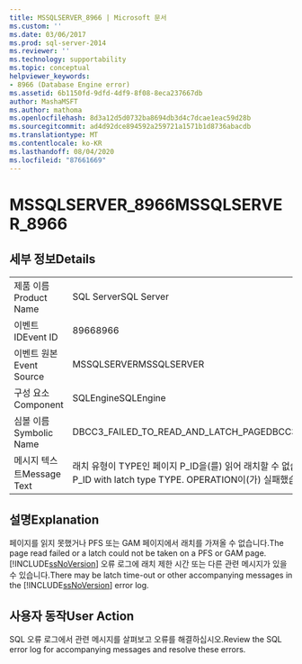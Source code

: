 ```yaml
---
title: MSSQLSERVER_8966 | Microsoft 문서
ms.custom: ''
ms.date: 03/06/2017
ms.prod: sql-server-2014
ms.reviewer: ''
ms.technology: supportability
ms.topic: conceptual
helpviewer_keywords:
- 8966 (Database Engine error)
ms.assetid: 6b1150fd-9dfd-4df9-8f08-8eca237667db
author: MashaMSFT
ms.author: mathoma
ms.openlocfilehash: 8d3a12d5d0732ba8694db3d4c7dcae1eac59d28b
ms.sourcegitcommit: ad4d92dce894592a259721a1571b1d8736abacdb
ms.translationtype: MT
ms.contentlocale: ko-KR
ms.lasthandoff: 08/04/2020
ms.locfileid: "87661669"
---
```

# <a name="mssqlserver_8966"></a><span data-ttu-id="70469-102">MSSQLSERVER_8966</span><span class="sxs-lookup"><span data-stu-id="70469-102">MSSQLSERVER_8966</span></span>
    
## <a name="details"></a><span data-ttu-id="70469-103">세부 정보</span><span class="sxs-lookup"><span data-stu-id="70469-103">Details</span></span>  
  
|||  
|-|-|  
|<span data-ttu-id="70469-104">제품 이름</span><span class="sxs-lookup"><span data-stu-id="70469-104">Product Name</span></span>|<span data-ttu-id="70469-105">SQL Server</span><span class="sxs-lookup"><span data-stu-id="70469-105">SQL Server</span></span>|  
|<span data-ttu-id="70469-106">이벤트 ID</span><span class="sxs-lookup"><span data-stu-id="70469-106">Event ID</span></span>|<span data-ttu-id="70469-107">8966</span><span class="sxs-lookup"><span data-stu-id="70469-107">8966</span></span>|  
|<span data-ttu-id="70469-108">이벤트 원본</span><span class="sxs-lookup"><span data-stu-id="70469-108">Event Source</span></span>|<span data-ttu-id="70469-109">MSSQLSERVER</span><span class="sxs-lookup"><span data-stu-id="70469-109">MSSQLSERVER</span></span>|  
|<span data-ttu-id="70469-110">구성 요소</span><span class="sxs-lookup"><span data-stu-id="70469-110">Component</span></span>|<span data-ttu-id="70469-111">SQLEngine</span><span class="sxs-lookup"><span data-stu-id="70469-111">SQLEngine</span></span>|  
|<span data-ttu-id="70469-112">심볼 이름</span><span class="sxs-lookup"><span data-stu-id="70469-112">Symbolic Name</span></span>|<span data-ttu-id="70469-113">DBCC3_FAILED_TO_READ_AND_LATCH_PAGE</span><span class="sxs-lookup"><span data-stu-id="70469-113">DBCC3_FAILED_TO_READ_AND_LATCH_PAGE</span></span>|  
|<span data-ttu-id="70469-114">메시지 텍스트</span><span class="sxs-lookup"><span data-stu-id="70469-114">Message Text</span></span>|<span data-ttu-id="70469-115">래치 유형이 TYPE인 페이지 P_ID을(를) 읽어 래치할 수 없습니다.</span><span class="sxs-lookup"><span data-stu-id="70469-115">Unable to read and latch page P_ID with latch type TYPE.</span></span> <span data-ttu-id="70469-116">OPERATION이(가) 실패했습니다.</span><span class="sxs-lookup"><span data-stu-id="70469-116">OPERATION failed.</span></span>|  
  
## <a name="explanation"></a><span data-ttu-id="70469-117">설명</span><span class="sxs-lookup"><span data-stu-id="70469-117">Explanation</span></span>  
 <span data-ttu-id="70469-118">페이지를 읽지 못했거나 PFS 또는 GAM 페이지에서 래치를 가져올 수 없습니다.</span><span class="sxs-lookup"><span data-stu-id="70469-118">The page read failed or a latch could not be taken on a PFS or GAM page.</span></span> <span data-ttu-id="70469-119">[!INCLUDE[ssNoVersion](../../includes/ssnoversion-md.md)] 오류 로그에 래치 제한 시간 또는 다른 관련 메시지가 있을 수 있습니다.</span><span class="sxs-lookup"><span data-stu-id="70469-119">There may be latch time-out or other accompanying messages in the [!INCLUDE[ssNoVersion](../../includes/ssnoversion-md.md)] error log.</span></span>  
  
## <a name="user-action"></a><span data-ttu-id="70469-120">사용자 동작</span><span class="sxs-lookup"><span data-stu-id="70469-120">User Action</span></span>  
 <span data-ttu-id="70469-121">SQL 오류 로그에서 관련 메시지를 살펴보고 오류를 해결하십시오.</span><span class="sxs-lookup"><span data-stu-id="70469-121">Review the SQL error log for accompanying messages and resolve these errors.</span></span>  
  
  
